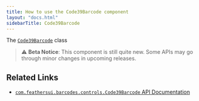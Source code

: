 ```yaml
---
title: How to use the Code39Barcode component
layout: "docs.html"
sidebarTitle: Code39Barcode
---
```


The [`Code39Barcode`](https://api.feathersui.com/premium-components/barcodes-pack/com/feathersui/barcodes/controls/Code39Barcode.html) class 

> ⚠️ **Beta Notice**: This component is still quite new. Some APIs may go through minor changes in upcoming releases.

## Related Links

- [`com.feathersui.barcodes.controls.Code39Barcode` API Documentation](https://api.feathersui.com/premium-components/barcodes-pack/com/feathersui/barcodes/controls/Code39Barcode.html)